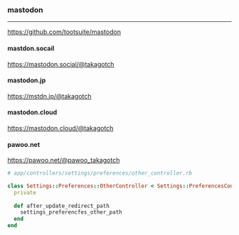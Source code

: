 ### mastodon
---
https://github.com/tootsuite/mastodon

#### mastdon.socail
https://mastodon.social/@takagotch
#### mastodon.jp
https://mstdn.jp/@takagotch
#### mastodon.cloud
https://mastodon.cloud/@takagotch
#### pawoo.net
https://pawoo.net/@pawoo_takagotch

```rb
# app/controllers/settings/preferences/other_controller.rb

class Settings::Preferences::OtherController < Settings::PreferencesController
  private
  
  def after_update_redirect_path
    settings_preferencfes_other_path
  end
end


```

```
```

```
```
